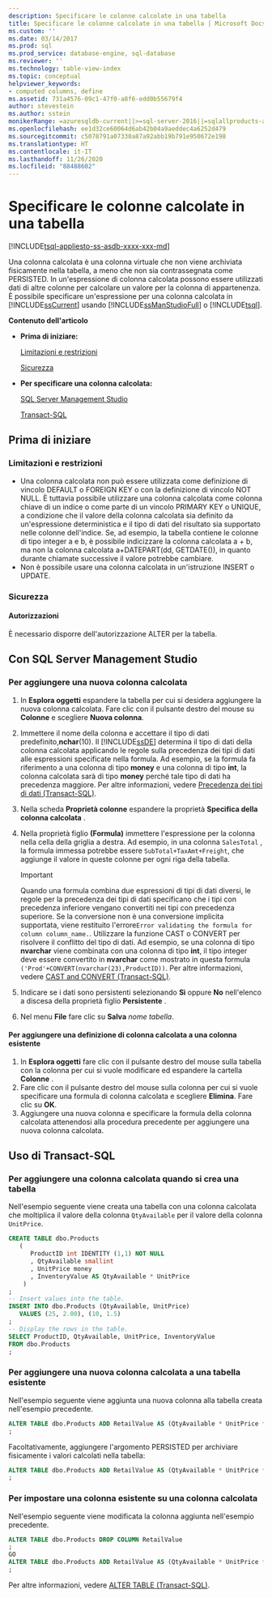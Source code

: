 ```yaml
---
description: Specificare le colonne calcolate in una tabella
title: Specificare le colonne calcolate in una tabella | Microsoft Docs
ms.custom: ''
ms.date: 03/14/2017
ms.prod: sql
ms.prod_service: database-engine, sql-database
ms.reviewer: ''
ms.technology: table-view-index
ms.topic: conceptual
helpviewer_keywords:
- computed columns, define
ms.assetid: 731a4576-09c1-47f0-a8f6-edd0b55679f4
author: stevestein
ms.author: sstein
monikerRange: =azuresqldb-current||>=sql-server-2016||=sqlallproducts-allversions||>=sql-server-linux-2017||=azuresqldb-mi-current
ms.openlocfilehash: ee1d32ce60064d6ab42b04a9aeddec4a6252d479
ms.sourcegitcommit: c5078791a07330a87a92abb19b791e950672e198
ms.translationtype: HT
ms.contentlocale: it-IT
ms.lasthandoff: 11/26/2020
ms.locfileid: "88488602"
---
```

# <a name="specify-computed-columns-in-a-table"></a>Specificare le colonne calcolate in una tabella

[!INCLUDE[tsql-appliesto-ss-asdb-xxxx-xxx-md](../../includes/applies-to-version/sql-asdb.md)]

Una colonna calcolata è una colonna virtuale che non viene archiviata fisicamente nella tabella, a meno che non sia contrassegnata come PERSISTED. In un'espressione di colonna calcolata possono essere utilizzati dati di altre colonne per calcolare un valore per la colonna di appartenenza. È possibile specificare un'espressione per una colonna calcolata in [!INCLUDE[ssCurrent](../../includes/sscurrent-md.md)] usando [!INCLUDE[ssManStudioFull](../../includes/ssmanstudiofull-md.md)] o [!INCLUDE[tsql](../../includes/tsql-md.md)].

**Contenuto dell'articolo**

- **Prima di iniziare:**

   [Limitazioni e restrizioni](#Limitations)

   [Sicurezza](#Security)

- **Per specificare una colonna calcolata:**

   [SQL Server Management Studio](#SSMSProcedure)

   [Transact-SQL](#TsqlProcedure)

## <a name="before-you-begin"></a><a name="BeforeYouBegin"></a> Prima di iniziare

### <a name="limitations-and-restrictions"></a><a name="Limitations"></a> Limitazioni e restrizioni

- Una colonna calcolata non può essere utilizzata come definizione di vincolo DEFAULT o FOREIGN KEY o con la definizione di vincolo NOT NULL. È tuttavia possibile utilizzare una colonna calcolata come colonna chiave di un indice o come parte di un vincolo PRIMARY KEY o UNIQUE, a condizione che il valore della colonna calcolata sia definito da un'espressione deterministica e il tipo di dati del risultato sia supportato nelle colonne dell'indice. Se, ad esempio, la tabella contiene le colonne di tipo integer a e b, è possibile indicizzare la colonna calcolata a + b, ma non la colonna calcolata a+DATEPART(dd, GETDATE()), in quanto durante chiamate successive il valore potrebbe cambiare.
- Non è possibile usare una colonna calcolata in un'istruzione INSERT o UPDATE.

### <a name="security"></a><a name="Security"></a> Sicurezza

#### <a name="permissions"></a><a name="Permissions"></a> Autorizzazioni

È necessario disporre dell'autorizzazione ALTER per la tabella.

## <a name="using-sql-server-management-studio"></a><a name="SSMSProcedure"></a> Con SQL Server Management Studio

### <a name="to-add-a-new-computed-column"></a><a name="NewColumn"></a> Per aggiungere una nuova colonna calcolata

1. In **Esplora oggetti** espandere la tabella per cui si desidera aggiungere la nuova colonna calcolata. Fare clic con il pulsante destro del mouse su **Colonne** e scegliere **Nuova colonna**.
2. Immettere il nome della colonna e accettare il tipo di dati predefinito,**nchar**(10). Il [!INCLUDE[ssDE](../../includes/ssde-md.md)] determina il tipo di dati della colonna calcolata applicando le regole sulla precedenza dei tipi di dati alle espressioni specificate nella formula. Ad esempio, se la formula fa riferimento a una colonna di tipo **money** e una colonna di tipo **int**, la colonna calcolata sarà di tipo **money** perché tale tipo di dati ha precedenza maggiore. Per altre informazioni, vedere [Precedenza dei tipi di dati &#40;Transact-SQL&#41;](../../t-sql/data-types/data-type-precedence-transact-sql.md).
3. Nella scheda **Proprietà colonne** espandere la proprietà **Specifica della colonna calcolata** .
4. Nella proprietà figlio **(Formula)** immettere l'espressione per la colonna nella cella della griglia a destra. Ad esempio, in una colonna `SalesTotal` , la formula immessa potrebbe essere `SubTotal+TaxAmt+Freight`, che aggiunge il valore in queste colonne per ogni riga della tabella.

   > [!IMPORTANT]
   > Quando una formula combina due espressioni di tipi di dati diversi, le regole per la precedenza dei tipi di dati specificano che i tipi con precedenza inferiore vengano convertiti nei tipi con precedenza superiore. Se la conversione non è una conversione implicita supportata, viene restituito l'errore`Error validating the formula for column column_name.`. Utilizzare la funzione CAST o CONVERT per risolvere il conflitto del tipo di dati. Ad esempio, se una colonna di tipo **nvarchar** viene combinata con una colonna di tipo **int**, il tipo integer deve essere convertito in **nvarchar** come mostrato in questa formula `('Prod'+CONVERT(nvarchar(23),ProductID))`. Per altre informazioni, vedere [CAST and CONVERT &#40;Transact-SQL&#41;](../../t-sql/functions/cast-and-convert-transact-sql.md).

5. Indicare se i dati sono persistenti selezionando **Sì** oppure **No** nell'elenco a discesa della proprietà figlio **Persistente** .

6. Nel menu **File** fare clic su **Salva** _nome tabella_.

#### <a name="to-add-a-computed-column-definition-to-an-existing-column"></a>Per aggiungere una definizione di colonna calcolata a una colonna esistente

1. In **Esplora oggetti** fare clic con il pulsante destro del mouse sulla tabella con la colonna per cui si vuole modificare ed espandere la cartella **Colonne** .
2. Fare clic con il pulsante destro del mouse sulla colonna per cui si vuole specificare una formula di colonna calcolata e scegliere **Elimina**. Fare clic su **OK**.
3. Aggiungere una nuova colonna e specificare la formula della colonna calcolata attenendosi alla procedura precedente per aggiungere una nuova colonna calcolata.

## <a name="using-transact-sql"></a><a name="TsqlProcedure"></a> Uso di Transact-SQL

### <a name="to-add-a-computed-column-when-creating-a-table"></a>Per aggiungere una colonna calcolata quando si crea una tabella

Nell'esempio seguente viene creata una tabella con una colonna calcolata che moltiplica il valore della colonna `QtyAvailable` per il valore della colonna `UnitPrice`.

```sql
CREATE TABLE dbo.Products
   (
      ProductID int IDENTITY (1,1) NOT NULL
      , QtyAvailable smallint
      , UnitPrice money
      , InventoryValue AS QtyAvailable * UnitPrice
    )
;
-- Insert values into the table.
INSERT INTO dbo.Products (QtyAvailable, UnitPrice)
   VALUES (25, 2.00), (10, 1.5)
;
-- Display the rows in the table.
SELECT ProductID, QtyAvailable, UnitPrice, InventoryValue
FROM dbo.Products
;
```

### <a name="to-add-a-new-computed-column-to-an-existing-table"></a>Per aggiungere una nuova colonna calcolata a una tabella esistente

Nell'esempio seguente viene aggiunta una nuova colonna alla tabella creata nell'esempio precedente.

```sql
ALTER TABLE dbo.Products ADD RetailValue AS (QtyAvailable * UnitPrice * 1.5)
;
```

Facoltativamente, aggiungere l'argomento PERSISTED per archiviare fisicamente i valori calcolati nella tabella:

```sql
ALTER TABLE dbo.Products ADD RetailValue AS (QtyAvailable * UnitPrice * 1.5) PERSISTED
;
```

### <a name="to-change-an-existing-column-to-a-computed-column"></a>Per impostare una colonna esistente su una colonna calcolata

Nell'esempio seguente viene modificata la colonna aggiunta nell'esempio precedente.

```sql
ALTER TABLE dbo.Products DROP COLUMN RetailValue
;
GO
ALTER TABLE dbo.Products ADD RetailValue AS (QtyAvailable * UnitPrice * 1.5)
;
```

Per altre informazioni, vedere [ALTER TABLE &#40;Transact-SQL&#41;](../../t-sql/statements/alter-table-transact-sql.md).
